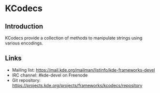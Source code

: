 # KCodecs

## Introduction

KCodecs provide a collection of methods to manipulate strings using various
encodings.

## Links

- Mailing list: <https://mail.kde.org/mailman/listinfo/kde-frameworks-devel>
- IRC channel: #kde-devel on Freenode
- Git repository: <https://projects.kde.org/projects/frameworks/kcodecs/repository>
